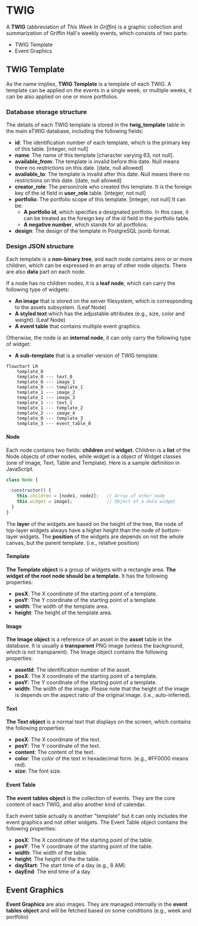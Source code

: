 # TWIG

A **TWIG** (abbreviation of *This Week In Griffin*) is a graphic collection and summarization of Griffin Hall's weekly events, which consists of two parts:

- TWIG Template
- Event Graphics

## TWIG Template

As the name implies, **TWIG Template** is a template of each TWIG. A template can be applied on the events in a single week, or multiple weeks, it can be also applied on one or more portfolios.

### Database storage structure

The details of each TWIG template is stored in the **twig_template** table in the main eTWIG database, including the following fields:

- **id**: The identification number of each template, which is the primary key of this table. [integer, not null]
- **name**: The name of this template [character varying 63, not null].
- **available_from**: The template is invalid before this date. Null means there no restrictions on this date. [date, null allowed]
- **available_to**: The template is invalid after this date. Null means there no restrictions on this date. [date, null allowed]
- **creator_role**: The person/role who created this template. It is the foreign key of the id field in **user_role** table. [integer, not null]
- **portfolio**: The portfolio scope of this template. [integer, not null] It can be:
  - **A portfolio id**, which specifies a designated portfolio. In this case, it can be treated as the foreign key of the id field in the portfolio table.
  - **A negative number**, which stands for all portfolios.
- **design**: The design of the template in PostgreSQL jsonb format.

### Design JSON structure

Each template is a **non-binary tree**, and each node contains zero or or more children, which can be expressed in an array of other node objects. There are also **data** part on each node.

If a node has no children nodes, it is a **leaf node**, which can carry the following type of widgets:

- **An image** that is stored on the server filesystem, which is corresponding to the assets subsystem. (Leaf Node)
- **A styled text** which has the adjustable attributes (e.g., size, color and weight). (Leaf Node)
- **A event table** that contains multiple event graphics.

Otherwise, the node is an **internal node**, it can only carry the following type of widget:

- **A sub-template** that is a smaller version of TWIG template.

```mermaid
flowchart LR
    template_0
    template_0 --- text_0
    template_0 --- image_1
    template_0 --- template_1
    template_1 --- image_2
    template_1 --- image_3
    template_1 --- text_1
    template_1 --- template_2
    template_2 --- image_4
    template_0 --- template_3
    template_3 --- event_table_0
```

#### Node

Each node contains two fields: **children** and **widget**. Children is a **list** of the Node objects of other nodes, while widget is a object of Widget classes (one of Image, Text, Table and Template). Here is a sample definition in JavaScript.

``` js
class Node {

  constructor() {
    this.children = [node1, node2];   // Array of other node
    this.widget = image1;             // Object of a data widget
  }
}
```

The **layer** of the widgets are based on the height of the tree, the node of top-layer widgets always have a higher height than the node of bottom-layer widgets. The **position** of the widgets are depends on not the whole canvas, but the parent template. (i.e., relative position)

#### Template

**The Template object** is a group of widgets with a rectangle area. **The widget of the root node should be a template.** It has the following properties:

- **posX**: The X coordinate of the starting point of a template.
- **posY**: The Y coordinate of the starting point of a template.
- **width**: The width of the template area.
- **height**: The height of the template area.

#### Image

**The Image object** is a reference of an asset in the **asset** table in the database. It is usually a **transparent** PNG image (unless the background, which is not transparent). The Image object contains the following properties:

- **assetId**: The identification number of the asset.
- **posX**: The X coordinate of the starting point of a template.
- **posY**: The Y coordinate of the starting point of a template.
- **width**: The width of the image. Please note that the height of the image is depends on the aspect ratio of the original image. (i.e., auto-inferred).

#### Text

**The Text object** is a normal text that displays on the screen, which contains the following properties:

- **posX**: The X coordinate of the text.
- **posY**: The Y coordinate of the text.
- **content**: The content of the text.
- **color**: The color of the text in hexadecimal form. (e.g., #FF0000 means red).
- **size**: The font size.

#### Event Table

**The event tables object** is the collection of events. They are the core content of each TWIG, and also another kind of calendar.

Each event table actually is another "template" but it can only includes the event graphics and not other widgets. The Event Table object contains the following properties:

- **posX**: The X coordinate of the starting point of the table.
- **posY**: The Y coordinate of the starting point of the table.
- **width**: The width of the table.
- **height**: The height of the the table.
- **dayStart**: The start time of a day (e.g., 8 AM).
- **dayEnd**: The end time of a day.

## Event Graphics

**Event Graphics** are also images. They are managed internally in the **event tables object**  and will be fetched based on some conditions (e.g., week and portfolio)
